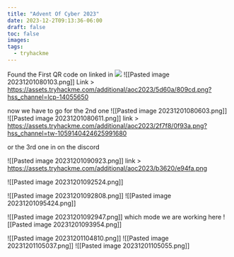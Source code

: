 ```yaml
---
title: "Advent Of Cyber 2023"
date: 2023-12-2T09:13:36-06:00
draft: false
toc: false
images:
tags:
  - tryhackme
---
```


Found the First QR code on linked in ![](20231201080155.png)
![[Pasted image 20231201080103.png]] 
Link > https://assets.tryhackme.com/additional/aoc2023/5d60a/809cd.png?hss_channel=lcp-14055650

now we have to go for the 2nd one 
![[Pasted image 20231201080603.png]]
![[Pasted image 20231201080611.png]]
link > https://assets.tryhackme.com/additional/aoc2023/2f7f8/0f93a.png?hss_channel=tw-1059140424625991680

or the 3rd one in on the discord 

![[Pasted image 20231201090923.png]]
link > https://assets.tryhackme.com/additional/aoc2023/b3620/e94fa.png

![[Pasted image 20231201092524.png]]





![[Pasted image 20231201092808.png]]
![[Pasted image 20231201095424.png]]




![[Pasted image 20231201092947.png]]
which mode we are working here ![[Pasted image 20231201093954.png]]

![[Pasted image 20231201104810.png]]
![[Pasted image 20231201105037.png]]
![[Pasted image 20231201105055.png]]
